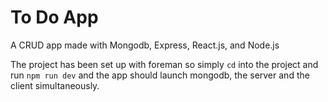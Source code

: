 # To Do App

A CRUD app made with Mongodb, Express, React.js, and Node.js

The project has been set up with foreman so simply `cd` into the project and run `npm run dev` and the app should launch mongodb, the server and the client simultaneously.
